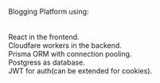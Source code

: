 Blogging Platform using:
<br/>
<br/>
<br/>
React in the frontend.<br/>
Cloudfare workers in the backend. <br/>
Prisma ORM with connection pooling. <br/>
Postgress as database.  <br/>
JWT for auth(can be extended for cookies). <br/>
